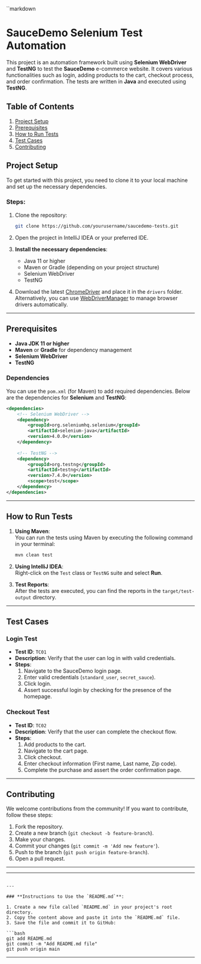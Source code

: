 ``markdown
# SauceDemo Selenium Test Automation

This project is an automation framework built using **Selenium WebDriver** and **TestNG** to test the **SauceDemo** e-commerce website. It covers various functionalities such as login, adding products to the cart, checkout process, and order confirmation. The tests are written in **Java** and executed using **TestNG**.

## Table of Contents
1. [Project Setup](#project-setup)
2. [Prerequisites](#prerequisites)
3. [How to Run Tests](#how-to-run-tests)
4. [Test Cases](#test-cases)
5. [Contributing](#contributing)

## Project Setup

To get started with this project, you need to clone it to your local machine and set up the necessary dependencies.

### Steps:
1. Clone the repository:
   ```bash
   git clone https://github.com/yourusername/saucedemo-tests.git
   ```

2. Open the project in IntelliJ IDEA or your preferred IDE.

3. **Install the necessary dependencies**:
    - Java 11 or higher
    - Maven or Gradle (depending on your project structure)
    - Selenium WebDriver
    - TestNG

4. Download the latest [ChromeDriver](https://sites.google.com/chromium.org/driver/) and place it in the `drivers` folder. Alternatively, you can use [WebDriverManager](https://github.com/bonigarcia/webdrivermanager) to manage browser drivers automatically.

---

## Prerequisites

- **Java JDK 11 or higher**
- **Maven** or **Gradle** for dependency management
- **Selenium WebDriver**
- **TestNG**

### Dependencies

You can use the `pom.xml` (for Maven) to add required dependencies. Below are the dependencies for **Selenium** and **TestNG**:

```xml
<dependencies>
    <!-- Selenium WebDriver -->
    <dependency>
        <groupId>org.seleniumhq.selenium</groupId>
        <artifactId>selenium-java</artifactId>
        <version>4.0.0</version>
    </dependency>
    
    <!-- TestNG -->
    <dependency>
        <groupId>org.testng</groupId>
        <artifactId>testng</artifactId>
        <version>7.4.0</version>
        <scope>test</scope>
    </dependency>
</dependencies>
```

---

## How to Run Tests

1. **Using Maven**:  
   You can run the tests using Maven by executing the following command in your terminal:
   ```bash
   mvn clean test
   ```

2. **Using IntelliJ IDEA**:  
   Right-click on the `Test` class or `TestNG` suite and select **Run**.

3. **Test Reports**:  
   After the tests are executed, you can find the reports in the `target/test-output` directory.

---

## Test Cases

### Login Test
- **Test ID**: `TC01`
- **Description**: Verify that the user can log in with valid credentials.
- **Steps**:
    1. Navigate to the SauceDemo login page.
    2. Enter valid credentials (`standard_user`, `secret_sauce`).
    3. Click login.
    4. Assert successful login by checking for the presence of the homepage.

### Checkout Test
- **Test ID**: `TC02`
- **Description**: Verify that the user can complete the checkout flow.
- **Steps**:
    1. Add products to the cart.
    2. Navigate to the cart page.
    3. Click checkout.
    4. Enter checkout information (First name, Last name, Zip code).
    5. Complete the purchase and assert the order confirmation page.

---

## Contributing

We welcome contributions from the community! If you want to contribute, follow these steps:

1. Fork the repository.
2. Create a new branch (`git checkout -b feature-branch`).
3. Make your changes.
4. Commit your changes (`git commit -m 'Add new feature'`).
5. Push to the branch (`git push origin feature-branch`).
6. Open a pull request.

---

---
```

---

### **Instructions to Use the `README.md`**:

1. Create a new file called `README.md` in your project's root directory.
2. Copy the content above and paste it into the `README.md` file.
3. Save the file and commit it to GitHub:

```bash
git add README.md
git commit -m "Add README.md file"
git push origin main
```

---
